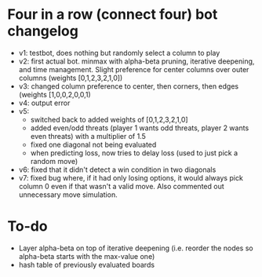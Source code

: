 # Four in a row (connect four) bot changelog

- v1: testbot, does nothing but randomly select a column to play
- v2:  first actual bot. minmax with alpha-beta pruning, iterative deepening, and time management. Slight preference for center columns over outer columns (weights [0,1,2,3,2,1,0])
- v3: changed column preference to center, then corners, then edges (weights [1,0,0,2,0,0,1)
- v4: output error
- v5:
    - switched back to added weights of [0,1,2,3,2,1,0]
    - added even/odd threats (player 1 wants odd threats, player 2 wants even threats) with a multiplier of 1.5
    - fixed one diagonal not being evaluated
    - when predicting loss, now tries to delay loss (used to just pick a random move)
- v6: fixed that it didn't detect a win condition in two diagonals
- v7: fixed bug where, if it had only losing options, it would always pick column 0 even if that wasn't a valid move. Also commented out unnecessary move simulation.

# To-do

- Layer alpha-beta on top of iterative deepening (i.e. reorder the nodes so alpha-beta starts with the max-value one)
- hash table of previously evaluated boards
